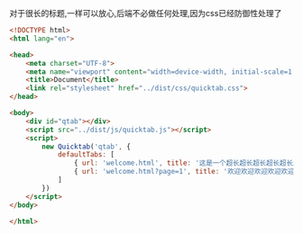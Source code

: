 
对于很长的标题,一样可以放心,后端不必做任何处理,因为css已经防御性处理了

```html
<!DOCTYPE html>
<html lang="en">

<head>
    <meta charset="UTF-8">
    <meta name="viewport" content="width=device-width, initial-scale=1.0">
    <title>Document</title>
    <link rel="stylesheet" href="../dist/css/quicktab.css">
</head>

<body>
    <div id="qtab"></div>
    <script src="../dist/js/quicktab.js"></script>
    <script>
        new Quicktab('qtab', {
            defaultTabs: [
                { url: 'welcome.html', title: '这是一个超长超长超长超长超长超长的标题哦' },
                { url: 'welcome.html?page=1', title: '欢迎欢迎欢迎欢迎欢迎欢迎你呀' },
            ]
        })
    </script>
</body>

</html>
```

<ShowCase text="Run" src="Quicktab/demo/tab-longTitle.html"/>